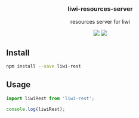 <h3 align="center">
  liwi-resources-server
</h3>

<p align="center">
  resources server for liwi
</p>

<p align="center">
  <a href="https://npmjs.org/package/liwi-resources-server"><img src="https://img.shields.io/npm/v/liwi-resources-server.svg?style=flat-square"></a>
  <a href="https://david-dm.org/liwijs/liwi?path=packages/liwi-resources-server"><img src="https://david-dm.org/liwijs/liwi?path=packages/liwi-resources-server.svg?style=flat-square"></a>
</p>

## Install

```bash
npm install --save liwi-rest
```

## Usage

```js
import liwiRest from 'liwi-rest';

console.log(liwiRest);
```
